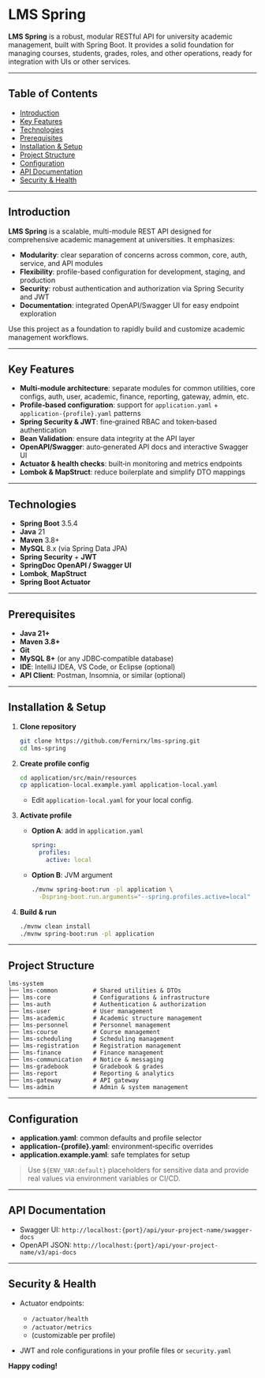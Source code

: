 # LMS Spring

**LMS Spring** is a robust, modular RESTful API for university academic management, built with Spring Boot. It provides
a solid foundation for managing courses, students, grades, roles, and other operations, ready for integration with UIs
or other services.

---

## Table of Contents

* [Introduction](#introduction)
* [Key Features](#key-features)
* [Technologies](#technologies)
* [Prerequisites](#prerequisites)
* [Installation & Setup](#installation--setup)
* [Project Structure](#project-structure)
* [Configuration](#configuration)
* [API Documentation](#api-documentation)
* [Security & Health](#security--health)

---

## Introduction

**LMS Spring** is a scalable, multi-module REST API designed for comprehensive academic management at universities. It
emphasizes:

* **Modularity**: clear separation of concerns across common, core, auth, service, and API modules
* **Flexibility**: profile-based configuration for development, staging, and production
* **Security**: robust authentication and authorization via Spring Security and JWT
* **Documentation**: integrated OpenAPI/Swagger UI for easy endpoint exploration

Use this project as a foundation to rapidly build and customize academic management workflows.

---

## Key Features

* **Multi‑module architecture**: separate modules for common utilities, core configs, auth, user, academic, finance,
  reporting, gateway, admin, etc.
* **Profile‑based configuration**: support for `application.yaml` + `application-{profile}.yaml` patterns
* **Spring Security & JWT**: fine‑grained RBAC and token‑based authentication
* **Bean Validation**: ensure data integrity at the API layer
* **OpenAPI/Swagger**: auto‑generated API docs and interactive Swagger UI
* **Actuator & health checks**: built‑in monitoring and metrics endpoints
* **Lombok & MapStruct**: reduce boilerplate and simplify DTO mappings

---

## Technologies

* **Spring Boot** 3.5.4
* **Java** 21
* **Maven** 3.8+
* **MySQL** 8.x (via Spring Data JPA)
* **Spring Security** + **JWT**
* **SpringDoc OpenAPI / Swagger UI**
* **Lombok**, **MapStruct**
* **Spring Boot Actuator**

---

## Prerequisites

* **Java 21+**
* **Maven 3.8+**
* **Git**
* **MySQL 8+** (or any JDBC‑compatible database)
* **IDE**: IntelliJ IDEA, VS Code, or Eclipse (optional)
* **API Client**: Postman, Insomnia, or similar (optional)

---

## Installation & Setup

1. **Clone repository**

   ```bash
   git clone https://github.com/Fernirx/lms-spring.git
   cd lms-spring
   ```
2. **Create profile config**

   ```bash
   cd application/src/main/resources
   cp application-local.example.yaml application-local.yaml
   ```

    * Edit `application-local.yaml` for your local config.
3. **Activate profile**

    * **Option A**: add in `application.yaml`

      ```yaml
      spring:
        profiles:
          active: local
      ```
    * **Option B**: JVM argument

      ```bash
      ./mvnw spring-boot:run -pl application \
        -Dspring-boot.run.arguments="--spring.profiles.active=local"
      ```
4. **Build & run**

   ```bash
   ./mvnw clean install
   ./mvnw spring-boot:run -pl application
   ```

---

## Project Structure

```plaintext
lms-system
├── lms-common          # Shared utilities & DTOs
├── lms-core            # Configurations & infrastructure
├── lms-auth            # Authentication & authorization
├── lms-user            # User management
├── lms-academic        # Academic structure management
├── lms-personnel       # Personnel management
├── lms-course          # Course management
├── lms-scheduling      # Scheduling management
├── lms-registration    # Registration management
├── lms-finance         # Finance management
├── lms-communication   # Notice & messaging
├── lms-gradebook       # Gradebook & grades
├── lms-report          # Reporting & analytics
├── lms-gateway         # API gateway
└── lms-admin           # Admin & system management
```

---

## Configuration

* **application.yaml**: common defaults and profile selector
* **application-{profile}.yaml**: environment‑specific overrides
* **application.example.yaml**: safe templates for setup

> Use `${ENV_VAR:default}` placeholders for sensitive data and provide real values via environment variables or CI/CD.

---

## API Documentation

* Swagger UI: `http://localhost:{port}/api/your-project-name/swagger-docs`
* OpenAPI JSON: `http://localhost:{port}/api/your-project-name/v3/api-docs`

---

## Security & Health

* Actuator endpoints:

    * `/actuator/health`
    * `/actuator/metrics`
    * (customizable per profile)
* JWT and role configurations in your profile files or `security.yaml`

**Happy coding!**